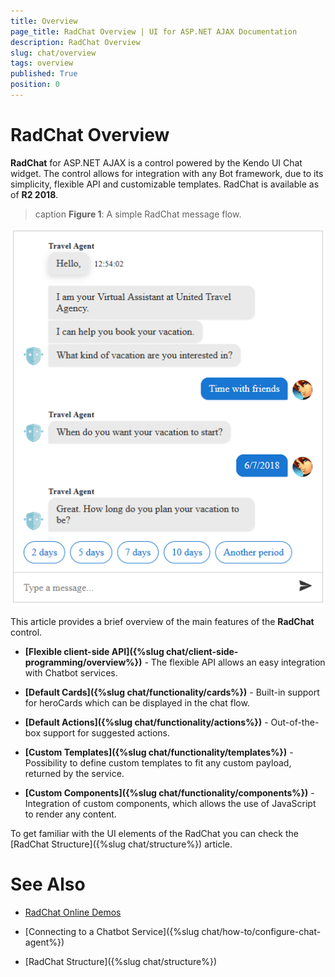 ```yaml
---
title: Overview
page_title: RadChat Overview | UI for ASP.NET AJAX Documentation
description: RadChat Overview
slug: chat/overview
tags: overview
published: True
position: 0
---
```


# RadChat Overview

**RadChat** for ASP.NET AJAX is a control powered by the Kendo UI Chat widget. The control allows for integration with any Bot framework, due to its simplicity, flexible API and customizable templates. RadChat is available as of **R2 2018**.

>caption **Figure 1**: A simple RadChat message flow.

![chat overview](images/chat-overview.png)

This article provides a brief overview of the main features of the **RadChat** control.

* **[Flexible client-side API]({%slug chat/client-side-programming/overview%})** - The flexible API allows an easy integration with Chatbot services.

* **[Default Cards]({%slug chat/functionality/cards%})** - Built-in support for heroCards which can be displayed in the chat flow.

* **[Default Actions]({%slug chat/functionality/actions%})** - Out-of-the-box support for suggested actions.

* **[Custom Templates]({%slug chat/functionality/templates%})** - Possibility to define custom templates to fit any custom payload, returned by the service.

* **[Custom Components]({%slug chat/functionality/components%})** - Integration of custom components, which allows the use of JavaScript to render any content.

To get familiar with the UI elements of the RadChat you can check the [RadChat Structure]({%slug chat/structure%}) article.

# See Also

 * [RadChat Online Demos](http://demos.telerik.com/aspnet-ajax/chat/overview/defaultcs.aspx)

 * [Connecting to a Chatbot Service]({%slug chat/how-to/configure-chat-agent%})
 
 * [RadChat Structure]({%slug chat/structure%})  



